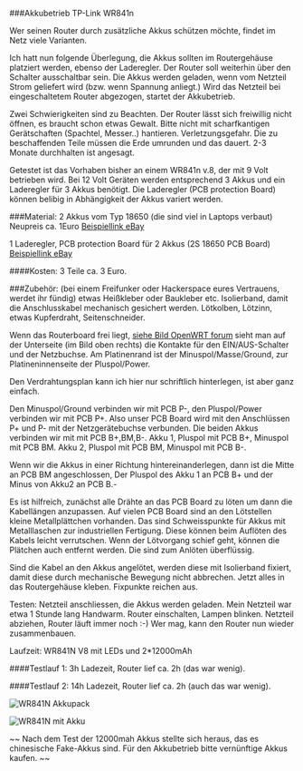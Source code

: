 
###Akkubetrieb TP-Link WR841n 

Wer seinen Router durch zusätzliche Akkus schützen möchte,
findet im Netz viele Varianten. 

Ich hatt nun folgende Überlegung,
die Akkus sollten im Routergehäuse platziert werden,
ebenso der Laderegler. Der Router soll weiterhin über 
den Schalter ausschaltbar sein. Die Akkus werden geladen, 
wenn vom Netzteil Strom geliefert wird (bzw. wenn Spannung 
anliegt.) Wird das Netzteil bei eingeschaltetem Router abgezogen,
startet der Akkubetrieb.

Zwei Schwierigkeiten sind zu Beachten. Der Router lässt sich 
freiwillig nicht öffnen, es braucht schon etwas Gewalt. Bitte nicht
mit scharfkantigen Gerätschaften (Spachtel, Messer..) hantieren.
Verletzungsgefahr. Die zu beschaffenden Teile müssen die Erde
umrunden und das dauert. 2-3 Monate durchhalten ist angesagt.

Getestet ist das Vorhaben bisher an einem WR841n v.8, der mit 9 Volt
betrieben wird. Bei 12 Volt Geräten werden entsprechend 3 Akkus und 
ein Laderegler für 3 Akkus benötigt. Die Laderegler (PCB protection Board)
können belibig in Abhängigkeit der Akkus variert werden.

###Material: 
2 Akkus vom Typ 18650 (die sind viel in Laptops verbaut)
Neupreis ca. 1Euro
[Beispiellink eBay](https://www.ebay.de/itm/8X-18650-3-7V-12000mAh-Akku-Micro-Varta-Accu-Li-ion-Battery-for-LED-Torch-DR/253378430047?hash=item3afe88045f:g:uKkAAOSwRLZaYdfk)

1 Laderegler, PCB protection Board für 2 Akkus (2S 18650 PCB Board)
[Beispiellink eBay](https://www.ebay.de/itm/2S-8A-7-4V-8-4V-Lithium-Cell-Li-ion-BMS-Battery-18650-Protection-PCB-Board/142381524809?hash=item212699a749:g:13oAAOSwlndZFoEa)

####Kosten: 3 Teile ca. 3 Euro.

###Zubehör: (bei einem Freifunker oder Hackerspace eures Vertrauens, werdet ihr fündig)
etwas Heißkleber oder Baukleber etc.
Isolierband, damit die Anschlusskabel mechanisch gesichert werden.
Lötkolben, Lötzinn, etwas Kupferdraht, Seitenschneider.

Wenn das Routerboard frei liegt, [siehe Bild OpenWRT forum](http://i49.tinypic.com/144070p.jpg)
sieht man auf der Unterseite (im Bild oben rechts) die Kontakte für den EIN/AUS-Schalter und der Netzbuchse. Am Platinenrand ist der Minuspol/Masse/Ground, zur Platineninnenseite der Pluspol/Power.

Den Verdrahtungsplan kann ich hier nur schriftlich hinterlegen, ist aber ganz einfach.

Den Minuspol/Ground verbinden wir mit PCB P-, den Pluspol/Power verbinden wir mit PCB P+. Also unser PCB Board wird mit den Anschlüssen P+ und P- mit der Netzgerätebuchse verbunden.
Die beiden Akkus verbinden wir mit mit PCB B+,BM,B-.
Akku 1, Pluspol mit PCB B+, Minuspol mit PCB BM.
Akku 2, Pluspol mit PCB BM, Minuspol mit PCB B-.

Wenn wir die Akkus in einer Richtung hintereinanderlegen, dann ist die Mitte an PCB BM angeschlossen, Der Pluspol des Akku 1 an PCB B+ und der Minus von Akku2 an PCB B.-

Es ist hilfreich, zunächst alle Drähte an das PCB Board zu löten um dann die Kabellängen anzupassen. Auf vielen PCB Board sind an den Lötstellen kleine Metallplättchen vorhanden. Das sind Schweisspunkte für Akkus mit Metalllaschen zur industriellen Fertigung. Diese können beim Auflöten des Kabels leicht verrutschen. Wenn der Lötvorgang schief geht, können die Plätchen auch entfernt werden. Die sind zum Anlöten überflüssig. 

Sind die Kabel an den Akkus angelötet, werden diese mit Isolierband fixiert, damit diese durch mechanische Bewegung nicht abbrechen.
Jetzt alles in das Routergehäuse kleben. Fixpunkte reichen aus.

Testen: Netzteil anschliessen, die Akkus werden geladen. Mein Netzteil war etwa 1 Stunde lang Handwarm. Router einschalten, Lampen blinken. Netzteil abziehen, Router läuft immer noch :-)
Wer mag, kann den Router nun wieder zusammenbauen.


Laufzeit: WR841N V8 mit LEDs und 2*12000mAh 

####Testlauf 1: 3h Ladezeit, Router lief ca. 2h (das war wenig).

####Testlauf 2: 14h Ladezeit, Router lief ca. 2h (auch das war wenig).

![WR841N Akkupack](https://cloud.ffhb.de/index.php/s/uqOQd5TvHPhzyFy/download)

![WR841N mit Akku](https://cloud.ffhb.de/index.php/s/dcOuyUp9BKxElBd/download)

~~ Nach dem Test der 12000mah Akkus stellte sich heraus, das es chinesische Fake-Akkus sind. Für den Akkubetrieb bitte vernünftige Akkus kaufen. ~~

